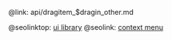 @link: api/dragitem_$dragin_other.md

@seolinktop: [ui library](https://webix.com)
@seolink: [context menu](https://webix.com/widget/contextmenu/)